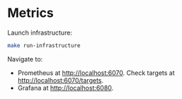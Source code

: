 # Metrics

Launch infrastructure:

```bash
make run-infrastructure
```

Navigate to:

- Prometheus at <http://localhost:6070>. Check targets at <http://localhost:6070/targets>.
- Grafana at <http://localhost:6080>.
